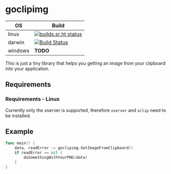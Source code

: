 # goclipimg

| OS | Build |
| - | - |
| linux | [![builds.sr.ht status](https://builds.sr.ht/~biosmarcel/goclipimg/arch.yml.svg)](https://builds.sr.ht/~biosmarcel/goclipimg/arch.yml?) |
| darwin | [![Build Status](https://travis-ci.org/Bios-Marcel/goclipimg.svg?branch=master)](https://travis-ci.org/Bios-Marcel/goclipimg) |
| windows | **TODO** |

This is just a tiny library that helps you getting an image from your clipboard into your application.

## Requirements

### Requirements - Linux

Currently only the xserver is supported, therefore `xserver` and `xclip` need to be installed.

## Example

```go
func main() {
    data, readError := goclipimg.GetImageFromClipboard()
    if readError == nil {
        doSomethingWithYourPNG(data)
    }
}
```